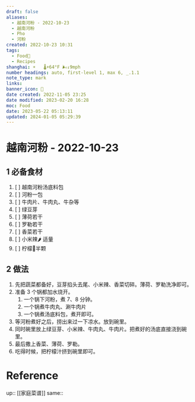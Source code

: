 ```yaml
---
draft: false
aliases:
  - 越南河粉 - 2022-10-23
  - 越南河粉
  - Pho
  - 河粉
created: 2022-10-23 10:31
tags:
  - Food🍛
  - Recipes
shanghai: ☀️   🌡️+64°F 🌬️↓9mph
number headings: auto, first-level 1, max 6, _.1.1
note_type: mark
links: 
banner_icon: 🍲
date created: 2022-11-05 23:25
date modified: 2023-02-20 16:28
moc: Food
date: 2023-05-22 05:13:11
updated: 2024-01-05 05:29:39
---
```


# 越南河粉 - 2022-10-23

## 1 必备食材

1. [ ] 越南河粉汤底料包
2. [ ] 河粉一包
3. [ ] 牛肉片、牛肉丸、牛杂等
4. [ ] 绿豆芽
5. [ ] 薄荷若干
6. [ ] 罗勒若干
7. [ ] 香菜若干
8. [ ] 小米辣🌶️ 适量
9. [ ] 柠檬🍋半颗

## 2 做法

1. 先把蔬菜都备好，豆芽掐头去尾、小米辣、香菜切碎。薄荷、罗勒洗净即可。
2. 准备 3 个锅都加水烧开。
	1. 一个锅下河粉，煮 7、8 分钟。
	2. 一个锅煮牛肉丸、涮牛肉片
	3. 一个锅煮汤底料包，煮开即可。
3. 等河粉煮好之后，捞出来过一下凉水。放到碗里。
4. 同时碗里放上绿豆芽、小米辣、牛肉丸、牛肉片。把煮好的汤底直接浇到碗里。
5. 最后撒上香菜、薄荷、罗勒。
6. 吃得时候，把柠檬汁挤到碗里即可。

# Reference

up:: [[家庭菜谱]]
same::
